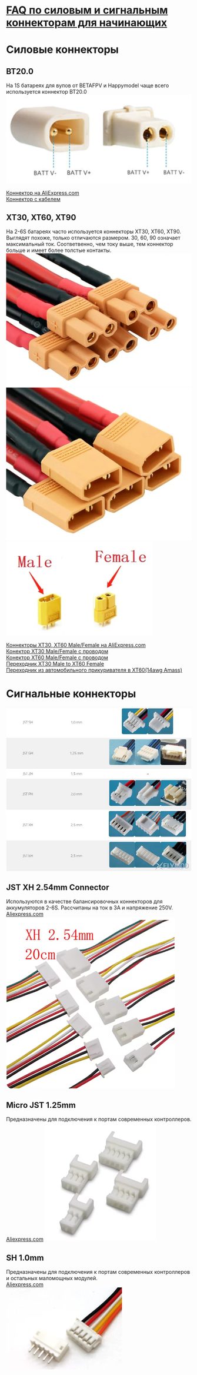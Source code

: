# [FAQ по силовым и сигнальным коннекторам для начинающих](https://flymod.net/txt/power_connector_faq) 

# Силовые коннекторы

## BT20.0
На 1S батареях для вупов от BETAFPV и Happymodel чаще всего используется коннектор BT20.0  
![](Con_BT20.png) 

[Коннектор на AliExpress.com](https://aliexpress.com/item/1005004465425088.html)  
[Коннектор с кабелем](https://aliexpress.com/item/1005004332146747.html)

##  XT30, XT60, XT90
На 2-6S батареях часто используется коннекторы XT30, XT60, XT90. Выглядят похоже, только отличаются размером. 30, 60, 90 означает максимальный ток. Соответвенно, чем току выше, тем коннектор больше и имеет более толстые контакты.
![](Con_XT30_Female.png)  
![](Con_XT30_Male.png)  
![](Con_Male_Female.png) 


[Коннекторы XT30, XT60 Male/Female на AliExpress.com](https://aliexpress.com/item/33061763696.html)  
[Конектор XT30 Male/Female с проводом](https://aliexpress.com/item/4000508049106.html)  
[Конектор XT60 Male/Female с проводом](https://https://aliexpress.com/item/4000303272962.html?)  
[Переходник XT30 Male to XT60 Female](https://aliexpress.com/item/1005006329573000.html)  
[Переходник из автомобильного прикуривателя в XT60(14awg Amass)](https://aliexpress.com/item/4000545689742.html)  

# Сигнальные коннекторы
![](Con_SignalConnectors.jpg)

## JST XH 2.54mm Connector
Используются в качестве балансировочных коннекторов для аккумуляторов 2-6S. Рассчитаны на ток в 3А и напряжение 250V.  
[Aliexpress.com](https://aliexpress.com/item/1005004942868032.html)
![](Con_XH_2.54.png)  

## Micro JST 1.25mm
Предназначены для подключения к портам современных контроллеров.  
[Aliexpress.com](https://aliexpress.com/item/1005003998299082.html)
![](Con_JST_1.25.png)  

## SH 1.0mm
Предназначены для подключения к портам современных контроллеров и остальных маломощных модулей.  
[Aliexpress.com](https://aliexpress.com/item/4000898605030.html)  
![](Con_SH1.0mm.png)


